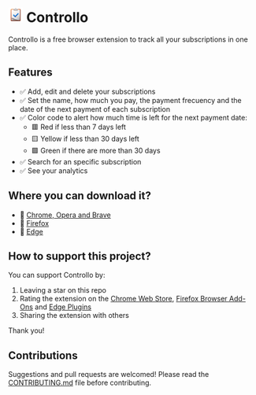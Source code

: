 # <img src="./assets/icon.png" width="30" height="30"> Controllo

Controllo is a free browser extension to track all your subscriptions in one place.

## Features

- ✅ Add, edit and delete your subscriptions
- ✅ Set the name, how much you pay, the payment frecuency and the date of the next payment of each subscription
- ✅ Color code to alert how much time is left for the next payment date:
  - 🟥 Red if less than 7 days left
  - 🟨 Yellow if less than 30 days left
  - 🟩 Green if there are more than 30 days
- ✅ Search for an specific subscription
- ✅ See your analytics

## Where you can download it?

- 🎁 [Chrome, Opera and Brave](https://chrome.google.com/webstore/detail/controllo/bodddijlpmhpjplaajoigmejoglnjhif)
- 🎁 [Firefox](https://addons.mozilla.org/es/firefox/addon/controllo/)
- 🎁 [Edge](https://microsoftedge.microsoft.com/addons/detail/controllo/hepodmbgelammobllblgaindjhahghgj)

## How to support this project?

You can support Controllo by:

1. Leaving a star on this repo
2. Rating the extension on the [Chrome Web Store](https://chrome.google.com/webstore/detail/controllo/bodddijlpmhpjplaajoigmejoglnjhif), [Firefox Browser Add-Ons](https://addons.mozilla.org/es/firefox/addon/controllo/) and [Edge Plugins](https://microsoftedge.microsoft.com/addons/detail/controllo/hepodmbgelammobllblgaindjhahghgj)
3. Sharing the extension with others

Thank you!

## Contributions

Suggestions and pull requests are welcomed! Please read the [CONTRIBUTING.md](https://github.com/dlcastillop/controllo/blob/main/CONTRIBUTING.md) file before contributing.
